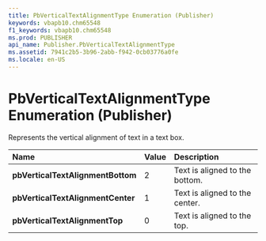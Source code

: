 ```yaml
---
title: PbVerticalTextAlignmentType Enumeration (Publisher)
keywords: vbapb10.chm65548
f1_keywords: vbapb10.chm65548
ms.prod: PUBLISHER
api_name: Publisher.PbVerticalTextAlignmentType
ms.assetid: 7941c2b5-3b96-2abb-f942-0cb03776a0fe
ms.locale: en-US
---
```



# PbVerticalTextAlignmentType Enumeration (Publisher)

Represents the vertical alignment of text in a text box. 



|**Name**|**Value**|**Description**|
|:-----|:-----|:-----|
| **pbVerticalTextAlignmentBottom**|2|Text is aligned to the bottom.|
| **pbVerticalTextAlignmentCenter**|1|Text is aligned to the center.|
| **pbVerticalTextAlignmentTop**|0|Text is aligned to the top.|

